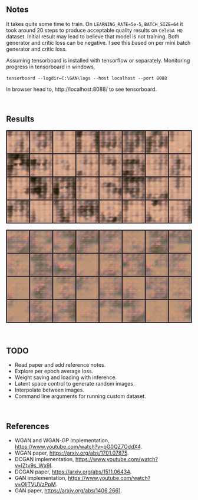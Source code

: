 ## Notes

It takes quite some time to train. On `LEARNING_RATE=5e-5`, `BATCH_SIZE=64` it took around 20 steps to produce acceptable quality results on `CelebA HQ` dataset.
Initial result may lead to believe that model is not training. Both generator and critic loss can be negative. I see this based on per mini batch generator and critic loss. 

Assuming tensorboard is installed with tensorflow or separately. Monitoring progress in tensorboard in windows,

```
tensorboard --logdir=C:\GAN\logs --host localhost --port 8088
```

In browser head to, http://localhost:8088/ to see tensorboard.

<br>

## Results

![WGAN CelebA HQ Generated](results/wgan_celeba_hq_1.gif "WGAN CelebA HQ Generated")

![WGAN CelebA HQ Generated](results/wgan_celeba_hq_2.gif "WGAN CelebA HQ Generated")

<br>


## TODO

- Read paper and add reference notes.
- Explore per epoch average loss.
- Weight saving and loading with inference.
- Latent space control to generate random images.
- Interpolate between images.
- Command line arguments for running custom dataset.

<br>


## References

- WGAN and WGAN-GP implementation, https://www.youtube.com/watch?v=pG0QZ7OddX4.
- WGAN paper, https://arxiv.org/abs/1701.07875.
- DCGAN implementation, https://www.youtube.com/watch?v=IZtv9s_Wx9I.
- DCGAN paper, https://arxiv.org/abs/1511.06434.
- GAN implementation, https://www.youtube.com/watch?v=OljTVUVzPpM.
- GAN paper, https://arxiv.org/abs/1406.2661.
